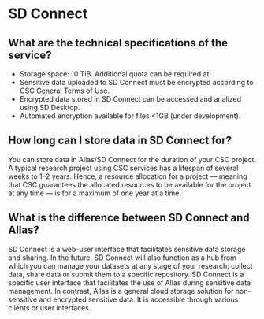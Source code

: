 # SD Connect

## What are the technical specifications of the service?

* Storage space: 10 TiB. Additional quota can be required at:
* Sensitive data uploaded to SD Connect must be encrypted according to CSC General Terms of Use.
* Encrypted data stored in SD Connect can be accessed and analized using SD Desktop.
* Automated encryption available for files <1GB (under development). 

## How long can I store data in SD Connect for? 
You can store data in Allas/SD Connect for the duration of your CSC project.
A typical research project using CSC services has a lifespan of several weeks to 1–2 years.
Hence, a resource allocation for a project — meaning that CSC guarantees the allocated resources to be available for the project at any time — is for a maximum of one year at a time.

## What is the difference between SD Connect and Allas?
SD Connect is a web-user interface that facilitates sensitive data storage and sharing. 
In the future, SD Connect will also function as a hub from which you can manage your datasets at any stage of your research: 
collect data, share data or submit them to a specific repository.
SD Connect is a specific user interface that facilitates the use of Allas during sensitive data management. 
In contrast, Allas is a general cloud storage solution for non-sensitive and encrypted sensitive data. It is accessible through various clients or user interfaces. 

